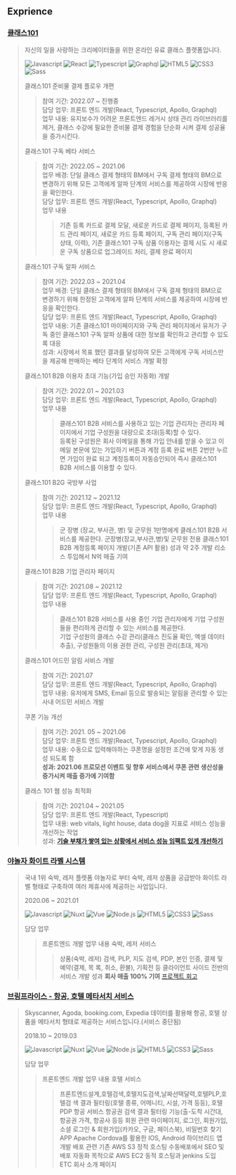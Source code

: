 ## Exprience

### [클래스101](https://class101.net/)
  > 자신의 일을 사랑하는 크리에이터들을 위한 온라인 유료 클래스 플랫폼입니다.
  >
  > ![Javascript](https://img.shields.io/badge/Javascript-F7DF1E?style=flat-square&logo=Javascript&logoColor=white)
  > ![React](https://img.shields.io/badge/Reactjs-61DAFB?style=flat-square&logo=React&logoColor=white)
  > ![Typescript](https://img.shields.io/badge/Typescript-3178C6?style=flat-square&logo=Typescript&logoColor=white)
  > ![Graphql](https://img.shields.io/badge/Graphql-E434AA?style=flat-square&logo=Graphql&logoColor=white)
  > ![HTML5](https://img.shields.io/badge/HTML5-E34F26?style=flat-square&logo=HTML5&logoColor=white)
  > ![CSS3](https://img.shields.io/badge/CSS3-1572B6?style=flat-square&logo=CSS3&logoColor=white)
  > ![Sass](https://img.shields.io/badge/Sass-CC6699?style=flat-square&logo=Sass&logoColor=white)
  >
  > 클래스101 준비물 결제 플로우 개편
  >> 참여 기간: 2022.07 ~ 진행중  
  >> 담당 업무: 프론트 엔드 개발(React, Typescript, Apollo, Graphql)  
  >> 업무 내용: 유지보수가 어려운 프론트엔드 레거시 상태 관리 라이브러리를 제거, 클래스 수강에 필요한 준비물 결제 경험을 단순화 시켜 결제 성공율을 증가시킨다.
  >
  > 클래스101 구독 베타 서비스
  >> 참여 기간: 2022.05 ~ 2021.06  
  >> 업무 배경: 단일 클래스 결제 형태의 BM에서 구독 결제 형태의 BM으로 변경하기 위해 모든 고객에게 알파 단계의 서비스를 제공하여 시장에 반응을 확인한다.  
  >> 담당 업무: 프론트 엔드 개발(React, Typescript, Apollo, Graphql)  
  >> 업무 내용
  >>> 기존 등록 카드로 결제 모달, 새로운 카드로 결제 페이지, 등록된 카드 관리 페이지, 새로운 카드 등록 페이지, 구독 관리 페이지(구독 상태, 이력), 기존 클래스101 구독 상품 이용자는 결제 시도 시 새로운 구독 상품으로 업그레이드 처리, 결제 완료 페이지
  >
  > 클래스101 구독 알파 서비스
  >> 참여 기간: 2022.03 ~ 2021.04  
  >> 업무 배경: 단일 클래스 결제 형태의 BM에서 구독 결제 형태의 BM으로 변경하기 위해 한정된 고객에게 알파 단계의 서비스를 제공하여 시장에 반응을 확인한다.  
  >> 담당 업무: 프론트 엔드 개발(React, Typescript, Apollo, Graphql)  
  >> 업무 내용: 기존 클래스101 마이페이지와 구독 관리 페이지에서 유저가 구독 중인 클래스101 구독 알파 상품에 대한 정보를 확인하고 관리할 수 있도록 대응  
  >> 성과: 시장에서 목표 했던 결과를 달성하여 모든 고객에게 구독 서비스만을 제공해 판매하는 베타 단계의 서비스 개발 확정
  >
  > 클래스101 B2B 이용자 초대 기능(가입 승인 자동화) 개발
  >> 참여 기간: 2022.01 ~ 2021.03  
  >> 담당 업무: 프론트 엔드 개발(React, Typescript, Apollo, Graphql)  
  >> 업무 내용
  >>> 클래스101 B2B 서비스를 사용하고 있는 기업 관리자는 관리자 페이지에서 기업 구성원을 대량으로 초대(등록)할 수 있다.  
  >>> 등록된 구성원은 회사 이메일을 통해 가입 안내를 받을 수 있고 이메일 본문에 있는 가입하기 버튼과 계정 등록 완료 버튼 2번만 누르면 가입이 완료 되고 계정등록이 자동승인되어 즉시 클래스101 B2B 서비스를 이용할 수 있다.
  >
  > 클래스101 B2G 국방부 사업
  >> 참여 기간: 2021.12 ~ 2021.12  
  >> 담당 업무: 프론트 엔드 개발(React, Typescript, Apollo, Graphql)  
  >> 업무 내용
  >>> 군 장병 (장교, 부사관, 병) 및 군무원 1만명에게 클래스101 B2B 서비스를 제공한다.
  >>> 군장병(장교,부사관,병)및 군무원 전용 클래스101 B2B 계정등록 페이지 개발(기존 API 활용)
  >> 성과
  >>> 약 2주 개발 리소스 투입해서 N억 매출 기여
  >
  > 클래스101 B2B 기업 관리자 페이지
  >> 참여 기간: 2021.08 ~ 2021.12  
  >> 담당 업무: 프론트 엔드 개발(React, Typescript, Apollo, Graphql)  
  >> 업무 내용
  >>> 클래스101 B2B 서비스를 사용 중인 기업 관리자에게 기업 구성원들을 편리하게 관리할 수 있는 서비스를 제공한다.  
  >>> 기업 구성원의 클래스 수강 관리(클래스 진도율 확인, 엑셀 데이터 추출), 구성원들의 이용 권한 관리, 구성원 관리(초대, 제거)
  >
  > 클래스101 어드민 알림 서비스 개발
  >> 참여 기간: 2021.07  
  >> 담당 업무: 프론트 엔드 개발(React, Typescript, Apollo, Graphql)  
  >> 업무 내용: 유저에게 SMS, Email 등으로 발송되는 알림을 관리할 수 있는 사내 어드민 서비스 개발
  > 
  > 쿠폰 기능 개선
  >> 참여 기간: 2021. 05 ~ 2021.06  
  >> 담당 업무: 프론트 엔드 개발(React, Typescript, Apollo, Graphql)  
  >> 업무 내용: 수동으로 입력해야하는 쿠폰명을 설정한 조건에 맞게 자동 생성 되도록 함  
  >> **성과: 2021.06 프로모션 이벤트 및 향후 서비스에서 쿠폰 관련 생산성을 증가시켜 매출 증가에 기여함**
  >
  > 클래스 101 웹 성능 최적화
  >> 참여 기간: 2021.04 ~ 2021.05\
  >> 담당 업무: 프론트 엔드 개발(React, Typescript)\
  >> 업무 내용: web vitals, light house, data dog을 지표로 서비스 성능을 개선하는 작업\
  >> 성과: **[기술 부채가 쌓여 있는 상황에서 서비스 성능 임팩트 있게 개선하기](https://medium.com/class101/기술부채가>>쌓여있는-상황에서-서비스-성능-임팩트-있게-개선하기-b4c6d8ccc9c6)**
  >

### [야놀자 화이트 라벨 시스템](https://mall.yanolja.com/samsungcard)
  > 국내 1위 숙박, 레저 플렛폼 야놀자로 부터 숙박, 레저 상품을 공급받아 화이트 라벨 형태로 구축하여 여러 제휴사에 제공하는 사업입니다.
  >
  > 2020.06 ~ 2021.01
  >
  > ![Javascript](https://img.shields.io/badge/Javascript-F7DF1E?style=flat-square&logo=Javascript&logoColor=white)
  > ![Nuxt](https://img.shields.io/badge/Nuxt-00C58E?style=flat-square&logo=Nuxt.js&logoColor=white)
  > ![Vue](https://img.shields.io/badge/Vue-4FC08D?style=flat-square&logo=vue.js&logoColor=white)
  > ![Node.js](https://img.shields.io/badge/Nodejs-339933?style=flat-square&logo=Node-dot-js&logoColor=white)
  > ![HTML5](https://img.shields.io/badge/HTML5-E34F26?style=flat-square&logo=HTML5&logoColor=white)
  > ![CSS3](https://img.shields.io/badge/CSS3-1572B6?style=flat-square&logo=CSS3&logoColor=white)
  > ![Sass](https://img.shields.io/badge/Sass-CC6699?style=flat-square&logo=Sass&logoColor=white)
  >
  > 담당 업무
  >> 프론트엔드 개발
  > 업무 내용
  >> 숙박, 레저 서비스
  >>> 상품(숙박, 레저) 검색, PLP, 지도 검색, PDP, 본인 인증, 결제 및 예약(결제, 목 록, 취소, 환불), 기획전 등 클라이언트 사이드 전반의 서비스 개발
  > 성과
  >> **회사 매출 100% 기여**
  > [프로젝트 회고](https://kingsjw.github.io/blog/tech/yan-wht-review)

### [브링프라이스 - 항공, 호텔 메타서치 서비스](https://bringprice.com)
  > Skyscanner, Agoda, booking.com, Expedia 데이터를 활용해 항공, 호텔 상품을 메타서치 형태로 제공하는 서비스입니다.(서비스 중단됨)
  >
  > 2018.10 ~ 2019.03
  >
  > ![Javascript](https://img.shields.io/badge/Javascript-F7DF1E?style=flat-square&logo=Javascript&logoColor=white)
  > ![Nuxt](https://img.shields.io/badge/Nuxt-00C58E?style=flat-square&logo=Nuxt.js&logoColor=white)
  > ![Vue](https://img.shields.io/badge/Vue-4FC08D?style=flat-square&logo=vue.js&logoColor=white)
  > ![Node.js](https://img.shields.io/badge/Nodejs-339933?style=flat-square&logo=Node-dot-js&logoColor=white)
  > ![HTML5](https://img.shields.io/badge/HTML5-E34F26?style=flat-square&logo=HTML5&logoColor=white)
  > ![CSS3](https://img.shields.io/badge/CSS3-1572B6?style=flat-square&logo=CSS3&logoColor=white)
  > ![Sass](https://img.shields.io/badge/Sass-CC6699?style=flat-square&logo=Sass&logoColor=white)
  >
  > 담당 업무
  >> 프론트엔드 개발
  > 업무 내용
  >> 호텔 서비스
  >>> 프론트엔드설계,호텔검색,호텔지도검색,날짜선택달력,호텔PLP,호텔검 색 결과 필터링(호텔 종류, 어메니티, 시설, 가격 등등), 호텔 PDP
  >> 항공 서비스
  >>> 항공권 검색 결과 필터링 기능(출-도착 시간대, 항공권 가격, 항공사 등등
  >> 회원 관련
  >>> 마이페이지, 로그인, 회원가입, 소셜 로그인 & 회원가입(카카오, 구글, 페이스북), 비밀번호 찾기
  >> APP
  >>> Apache Cordova를 활용한 IOS, Android 하이브리드 앱 개발
  >> 배포 관련
  >>> 기존 AWS S3 정적 호스팅 수동배포에서 SEO 및 배포 자동화 목적으로 AWS EC2 동적 호스팅과 jenkins 도입
  >> ETC
  >>> 회사 소개 페이지
